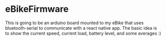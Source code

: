 # eBikeFirmware
This is going to be an arduino board mounted to my eBike that uses bluetooth-serial to communicate with a react native app. The basic idea is to show the current speed, current load, battery level, and some averages :)
